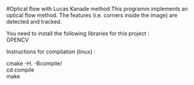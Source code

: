 #Optical flow with Lucas Kanade method
This programm implements an optical flow method. The features (i.e. corners inside the image) are detected and tracked. <br>


You need to install the following libraries for this project : <br>
OPENCV <br>


Instructions for compilation (linux) : <br>

cmake -H. -Bcompile/ <br>
cd compile <br>
make 

